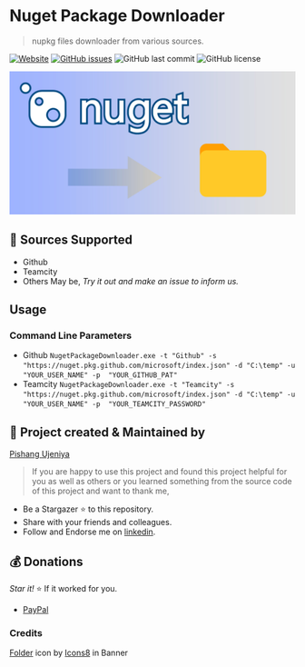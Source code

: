 # Nuget Package Downloader
> nupkg files downloader from various sources.

[![Website](https://img.shields.io/website?url=https%3A%2F%2Fcodepant-codes.github.io%2Fnuget-package-downloader%2F)](https://codepant-codes.github.io/nuget-package-downloader/)
[![GitHub issues](https://img.shields.io/github/issues/codepant-codes/nuget-package-downloader)](https://github.com/codepant-codes/nuget-package-downloader/issues)
![GitHub last commit](https://img.shields.io/github/last-commit/codepant-codes/nuget-package-downloader)
![GitHub license](https://img.shields.io/github/license/codepant-codes/nuget-package-downloader)

![Nuget Package Downloader](./Docs/Images/nuget-package-downloader-banner.jpg)

## 🤝 Sources Supported
- Github
- Teamcity
- Others May be, _Try it out and make an issue to inform us._

## Usage

### Command Line Parameters

- Github `NugetPackageDownloader.exe -t "Github" -s "https://nuget.pkg.github.com/microsoft/index.json" -d "C:\temp" -u "YOUR_USER_NAME" -p  "YOUR_GITHUB_PAT"`
- Teamcity `NugetPackageDownloader.exe -t "Teamcity" -s "https://nuget.pkg.github.com/microsoft/index.json" -d "C:\temp" -u "YOUR_USER_NAME" -p  "YOUR_TEAMCITY_PASSWORD"`



## 💪 Project created & Maintained by

[Pishang Ujeniya](https://github.com/pishangujeniya)

> If you are happy to use this project and found this project helpful for you as well as others or you learned something from the source code of this project and want to thank me, 

- Be a Stargazer ⭐ to this repository.
- Share with your friends and colleagues.
- Follow and Endorse me on [linkedin](https://www.linkedin.com/in/pishangujeniya).

## 💰 Donations
*Star it!* ⭐ If it worked for you.
- [PayPal](https://paypal.me/Pishang)


### Credits

<a target="_blank" href="https://icons8.com/icon/12160/folder">Folder</a> icon by <a target="_blank" href="https://icons8.com">Icons8</a> in Banner
